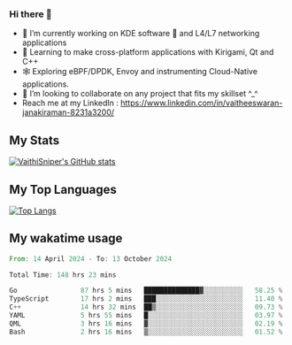 ### Hi there 👋

- 🔭 I’m currently working on KDE software 💓 and L4/L7 networking applications 
- 📖 Learning to make cross-platform applications with Kirigami, Qt and C++
- 🕸️ Exploring eBPF/DPDK, Envoy and instrumenting Cloud-Native applications. 
- 👯 I’m looking to collaborate on any project that fits my skillset ^_^
- Reach me at my LinkedIn : https://www.linkedin.com/in/vaitheeswaran-janakiraman-8231a3200/

## My Stats
[![VaithiSniper's GitHub stats](https://github-readme-stats.vercel.app/api?username=VaithiSniper&hide=stars&theme=radical)](https://github.com/anuraghazra/github-readme-stats)

## My Top Languages

[![Top Langs](https://github-readme-stats.vercel.app/api/top-langs/?username=VaithiSniper&layout=compact)](https://github.com/anuraghazra/github-readme-stats)

## My wakatime usage

<!--START_SECTION:waka-->

```rust
From: 14 April 2024 - To: 13 October 2024

Total Time: 148 hrs 23 mins

Go                87 hrs 5 mins   ██████████████▓░░░░░░░░░░   58.25 %
TypeScript        17 hrs 2 mins   ███░░░░░░░░░░░░░░░░░░░░░░   11.40 %
C++               14 hrs 32 mins  ██▒░░░░░░░░░░░░░░░░░░░░░░   09.73 %
YAML              5 hrs 55 mins   █░░░░░░░░░░░░░░░░░░░░░░░░   03.97 %
QML               3 hrs 16 mins   ▓░░░░░░░░░░░░░░░░░░░░░░░░   02.19 %
Bash              2 hrs 16 mins   ▒░░░░░░░░░░░░░░░░░░░░░░░░   01.52 %
```

<!--END_SECTION:waka-->

